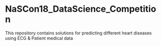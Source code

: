 # NaSCon18_DataScience_Competition
This repository contains solutions for predicting different heart diseases using ECG &amp; Patient medical data
